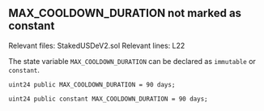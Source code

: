## MAX_COOLDOWN_DURATION not marked as constant

Relevant files: StakedUSDeV2.sol
Relevant lines: L22

The state variable `MAX_COOLDOWN_DURATION` can be declared as `immutable` or `constant`.

```solidity
uint24 public MAX_COOLDOWN_DURATION = 90 days;
```

```solidity
uint24 public constant MAX_COOLDOWN_DURATION = 90 days;
```